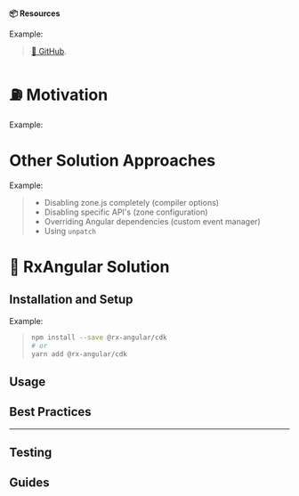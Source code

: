 **📦 Resources**

<!-- RESOURCES:
* required

Listing of resources related to the topic including running versions of used code snippets or other applications. 
Resource links are prefixed with the "🔗" icon
-->

Example:
> [🔗 GitHub](https://github.com/BioPhoton/rx-angular-cdk-coercing).


# ⛽ Motivation

<!-- MOTIVATION:
* required

Motivation is here to point out the value for the consumer. If possible we can make clear in which situations the impact will get visible most.

This section should cover at least these main points:
- Problem description. What are existing pain points? (code duplication, error prone, performance, ...)
- If needed, describe theoretical background to understand the problem
- Roughly describe a possible solution for the problem and point out the improvements (increased maintainability, performance, ...)
-->

Example:
> 

# Other Solution Approaches
<!-- AVAILABLE_APPROACHES:
* required

This section should sum up current available approaches and point out the mors importat differences.
The listing can be done in a bullet point list with optional links.
-->

Example:
> - Disabling zone.js completely (compiler options)
> - Disabling specific API's (zone configuration)
> - Overriding Angular dependencies (custom event manager)
> - Using `unpatch`

# 🎯 RxAngular Solution

## Installation and Setup

<!-- INSTALL_INSTRUCTIONS:
* required

Install istructions and code snippets/terminal commands to run. 
-->

Example:
> ```bash
> npm install --save @rx-angular/cdk
> # or
> yarn add @rx-angular/cdk
> ```

## Usage

<!-- USAGE:
* required

[TODO]
-->

## Best Practices

<!-- BEST_PRACTICES:
* required

This section should list the most important things to know when using the package. 

The following things could be covered:
- Good/Bad examples
- Folder and file organization
- Measurements

-->
----

## Testing

<!-- TESTING:
* required

[TODO]
-->


## Guides

<!-- GUIDES:
* required

A listing of available guides.

The list can include:
- Refactoring guides
- Configuration guides
- etc

-->
